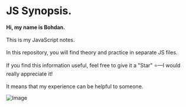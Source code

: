 # JS Synopsis.

**Hi, my name is Bohdan.** <br>  
This is my JavaScript notes. <br>  
In this repository, you will find theory and practice in separate JS files.
<br>  
If you find this information useful, feel free to give it a "Star" ⭐️—I would
really appreciate it! <br>  
It means that my experience can be helpful to someone.

![Image](https://github.com/user-attachments/assets/ae996a36-67b7-4685-9f1d-f2230deff97e)
